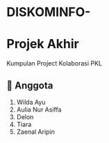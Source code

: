# DISKOMINFO-
# Projek Akhir
Kumpulan Project Kolaborasi PKL

## 👥 Anggota
1. Wilda Ayu
2. Aulia Nur Asiffa
3. Delon
4. Tiara
5. Zaenal Aripin
